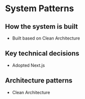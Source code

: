 # System Patterns

## How the system is built
- Built based on Clean Architecture

## Key technical decisions
- Adopted Next.js

## Architecture patterns
- Clean Architecture
